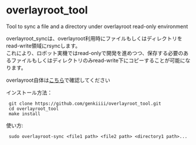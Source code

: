 # overlayroot_tool
Tool to sync a file and a directory under overlayroot read-only environment

overlayroot_syncは、overlayroot利用時にファイルもしくはディレクトリをread-write領域にrsyncします。  
これにより、ロボット実機ではread-onlyで開発を進めつつ、保存する必要のあるファイルもしくはディレクトリのみread-write下にコピーすることが可能になります。

overlayroot自体は[こちら](https://packages.ubuntu.com/jammy/overlayroot)で確認してください

インストール方法：
```
 git clone https://github.com/genkiiii/overlayroot_tool.git
 cd overlayroot_tool
 make install
```
使い方:
```
 sudo overlayroot-sync <file1 path> <file2 path> <directory1 path>...
```
